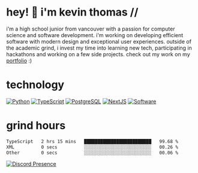 # hey! 👋 i'm kevin thomas //

i'm a high school junior from vancouver with a passion for computer science and software development. i'm working on developing efficient software with modern design and exceptional user experiences. outside of the academic grind, i invest my time into learning new tech, participating in hackathons and working on a few side projects. check out my work on my [portfolio](https://kevinjosethomas.com/) :)

# technology

[![Python](https://i.imgur.com/uJCFGqb.png)](https://kevinthomas.codes/stack)
[![TypeScript](https://i.imgur.com/LlHxpmm.png)](https://kevinthomas.codes/stack)
[![PostgreSQL](https://i.imgur.com/JtHCo5L.png)](https://kevinthomas.codes/stack)
[![NextJS](https://i.imgur.com/S1zqWbT.png)](https://kevinthomas.codes/stack)
[![Software](https://i.imgur.com/cdfHm5u.png)](https://kevinthomas.codes/stack)

# grind hours

<!--START_SECTION:waka-->

```txt
TypeScript   2 hrs 15 mins   █████████████████████████   99.68 %
XML          0 secs          ░░░░░░░░░░░░░░░░░░░░░░░░░   00.26 %
Other        0 secs          ░░░░░░░░░░░░░░░░░░░░░░░░░   00.06 %
```

<!--END_SECTION:waka-->

[![Discord Presence](https://lanyard.cnrad.dev/api/418707912836382721)](https:/kevinthomas.codes/)
